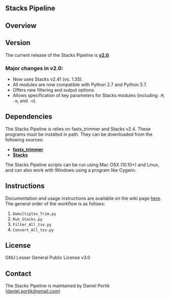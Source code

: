 Stacks Pipeline
---------------

## Overview



## Version

The current release of the Stacks Pipeline is [**v2.0**](https://github.com/dportik/Stacks_pipeline/releases). 

### Major changes in v2.0:
  - Now uses Stacks v2.41 (vs. 1.35).
  - All modules are now compatible with Python 2.7 and Python 3.7.
  - Offers new filtering and output options.
  - Allows specification of key parameters for Stacks modules (including `-M`, `-m`, and `-n`). 

## Dependencies

The Stacks Pipeline is relies on fastx_trimmer and Stacks v2.4. These programs must be installed in path. They can be downloaded from the following sources:
+ [**fastx_trimmer**](http://hannonlab.cshl.edu/fastx_toolkit/download.html)
+ [**Stacks**](http://catchenlab.life.illinois.edu/stacks/)

The Stacks Pipeline scripts can be run using Mac OSX (10.10+) and Linux, and can also work with Windows using a program like Cygwin. 

## Instructions

Documentation and usage instructions are available on the wiki page [here](https://github.com/dportik/Stacks_pipeline/wiki). The general order of the workflow is as follows:

1. `Demultiplex_Trim.py`
2. `Run_Stacks.py`
3. `Filter_All_tsv.py`
4. `Convert_All_tsv.py`



## License

GNU Lesser General Public License v3.0

## Contact

The Stacks Pipeline is maintained by Daniel Portik (daniel.portik@gmail.com)
